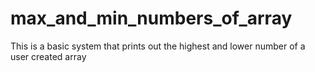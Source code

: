 # max_and_min_numbers_of_array
This is a basic system that prints out the highest and lower number of a user created array
